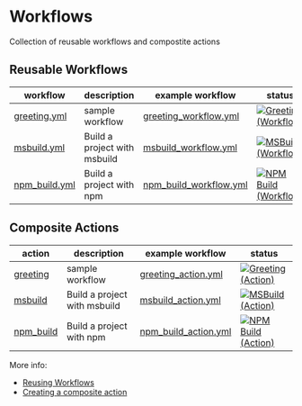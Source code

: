 # Workflows

Collection of reusable workflows and compostite actions

## Reusable Workflows

| workflow | description | example workflow | status |
| -- |  -- | -- | -- |
| [greeting.yml](.github/workflows/greeting.yml) | sample workflow | [greeting_workflow.yml](.github/workflows/greeting_workflow.yml) | [![Greeting (Workflow)](https://github.com/DynamoDS/workflows/actions/workflows/greeting_workflow.yml/badge.svg)](https://github.com/DynamoDS/workflows/.github/workflows/greeting_workflow.yml) |
| [msbuild.yml](.github/workflows/msbuild.yml) | Build a project with msbuild | [msbuild_workflow.yml](.github/workflows/msbuild_workflow.yml) | [![MSBuild (Workflow)](https://github.com/DynamoDS/workflows/actions/workflows/msbuild_workflow.yml/badge.svg)](https://github.com/DynamoDS/workflows/actions/workflows/msbuild_workflow.yml) |
| [npm_build.yml](.github/workflows/npm_build.yml) | Build a project with npm | [npm_build_workflow.yml](.github/workflows/npm_build_workflow.yml) | [![NPM Build (Workflow)](https://github.com/DynamoDS/workflows/actions/workflows/npm_build_workflow.yml/badge.svg)](https://github.com/DynamoDS/workflows/actions/workflows/npm_build_workflow.yml) |

## Composite Actions

| action | description | example workflow | status |
| -- |  -- | -- | -- |
| [greeting](.github/actions/greeting/action.yml) | sample workflow | [greeting_action.yml](.github/workflows/greeting_action.yml) | [![Greeting (Action)](https://github.com/DynamoDS/workflows/actions/workflows/greeting_action.yml/badge.svg)](https://github.com/DynamoDS/workflows/actions/workflows/greeting_action.yml) |
| [msbuild](.github/actions/msbuild/action.yml) | Build a project with msbuild | [msbuild_action.yml](.github/workflows/msbuild_action.yml) | [![MSBuild (Action)](https://github.com/DynamoDS/workflows/actions/workflows/msbuild_action.yml/badge.svg)](https://github.com/DynamoDS/workflows/actions/workflows/msbuild_action.yml) |
| [npm_build](.github/actions/msbuild/action.yml) | Build a project with npm | [npm_build_action.yml](.github/workflows/npm_build_action.yml) | [![NPM Build (Action)](https://github.com/DynamoDS/workflows/actions/workflows/npm_build_action.yml/badge.svg)](https://github.com/DynamoDS/workflows/actions/workflows/npm_build_action.yml) |

More info:

- [Reusing Workflows](https://docs.github.com/en/actions/using-workflows/reusing-workflows)
- [Creating a composite action](https://docs.github.com/en/actions/creating-actions/creating-a-composite-action)
